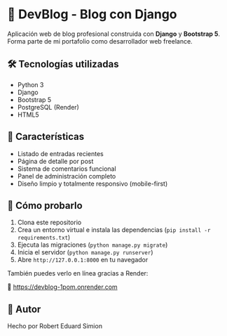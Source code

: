 # 📝 DevBlog - Blog con Django

Aplicación web de blog profesional construida con **Django** y **Bootstrap 5**.  
Forma parte de mi portafolio como desarrollador web freelance.

## 🛠 Tecnologías utilizadas

- Python 3  
- Django  
- Bootstrap 5  
- PostgreSQL (Render)  
- HTML5

## 📱 Características

- Listado de entradas recientes
- Página de detalle por post
- Sistema de comentarios funcional
- Panel de administración completo
- Diseño limpio y totalmente responsivo (mobile-first)

## 🔧 Cómo probarlo

1. Clona este repositorio  
2. Crea un entorno virtual e instala las dependencias (`pip install -r requirements.txt`)  
3. Ejecuta las migraciones (`python manage.py migrate`)  
4. Inicia el servidor (`python manage.py runserver`)  
5. Abre `http://127.0.0.1:8000` en tu navegador

También puedes verlo en línea gracias a Render:

🔗 https://devblog-1pom.onrender.com

## 🎨 Autor

Hecho por Robert Eduard Simion
